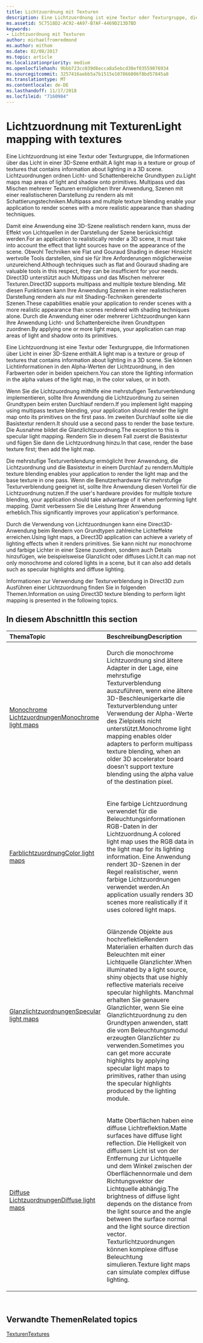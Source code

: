 ```yaml
---
title: Lichtzuordnung mit Texturen
description: Eine Lichtzuordnung ist eine Textur oder Texturgruppe, die Informationen über Licht in der 3D-Szene enthält.
ms.assetid: 5C7518D2-AC92-4A97-B7AF-4469D213D7BD
keywords:
- Lichtzuordnung mit Texturen
author: michaelfromredmond
ms.author: mithom
ms.date: 02/08/2017
ms.topic: article
ms.localizationpriority: medium
ms.openlocfilehash: 9bbb723cc039d6ecca8a5ebcd30ef03559076934
ms.sourcegitcommit: 3257416aebb5a7b1515e107866806f8bd57845a8
ms.translationtype: MT
ms.contentlocale: de-DE
ms.lasthandoff: 11/17/2018
ms.locfileid: "7160984"
---
```

# <a name="light-mapping-with-textures"></a><span data-ttu-id="247fa-104">Lichtzuordnung mit Texturen</span><span class="sxs-lookup"><span data-stu-id="247fa-104">Light mapping with textures</span></span>


<span data-ttu-id="247fa-105">Eine Lichtzuordnung ist eine Textur oder Texturgruppe, die Informationen über das Licht in einer 3D-Szene enthält.</span><span class="sxs-lookup"><span data-stu-id="247fa-105">A light map is a texture or group of textures that contains information about lighting in a 3D scene.</span></span> <span data-ttu-id="247fa-106">Lichtzuordnungen ordnen Licht- und Schattenbereiche Grundtypen zu.</span><span class="sxs-lookup"><span data-stu-id="247fa-106">Light maps map areas of light and shadow onto primitives.</span></span> <span data-ttu-id="247fa-107">Multipass und das Mischen mehrerer Texturen ermöglichen Ihrer Anwendung, Szenen mit einer realistischeren Darstellung zu rendern als mit Schattierungstechniken.</span><span class="sxs-lookup"><span data-stu-id="247fa-107">Multipass and multiple texture blending enable your application to render scenes with a more realistic appearance than shading techniques.</span></span>

<span data-ttu-id="247fa-108">Damit eine Anwendung eine 3D-Szene realistisch rendern kann, muss der Effekt von Lichtquellen in der Darstellung der Szene berücksichtigt werden.</span><span class="sxs-lookup"><span data-stu-id="247fa-108">For an application to realistically render a 3D scene, it must take into account the effect that light sources have on the appearance of the scene.</span></span> <span data-ttu-id="247fa-109">Obwohl Techniken wie Flat und Gouraud Shading in dieser Hinsicht wertvolle Tools darstellen, sind sie für Ihre Anforderungen möglicherweise unzureichend.</span><span class="sxs-lookup"><span data-stu-id="247fa-109">Although techniques such as flat and Gouraud shading are valuable tools in this respect, they can be insufficient for your needs.</span></span> <span data-ttu-id="247fa-110">Direct3D unterstützt auch Multipass und das Mischen mehrerer Texturen.</span><span class="sxs-lookup"><span data-stu-id="247fa-110">Direct3D supports multipass and multiple texture blending.</span></span> <span data-ttu-id="247fa-111">Mit diesen Funktionen kann Ihre Anwendung Szenen in einer realistischeren Darstellung rendern als nur mit Shading-Techniken gerenderte Szenen.</span><span class="sxs-lookup"><span data-stu-id="247fa-111">These capabilities enable your application to render scenes with a more realistic appearance than scenes rendered with shading techniques alone.</span></span> <span data-ttu-id="247fa-112">Durch die Anwendung einer oder mehrerer Lichtzuordnungen kann Ihre Anwendung Licht- und Schattenbereiche ihren Grundtypen zuordnen.</span><span class="sxs-lookup"><span data-stu-id="247fa-112">By applying one or more light maps, your application can map areas of light and shadow onto its primitives.</span></span>

<span data-ttu-id="247fa-113">Eine Lichtzuordnung ist eine Textur oder Texturgruppe, die Informationen über Licht in einer 3D-Szene enthält.</span><span class="sxs-lookup"><span data-stu-id="247fa-113">A light map is a texture or group of textures that contains information about lighting in a 3D scene.</span></span> <span data-ttu-id="247fa-114">Sie können Lichtinformationen in den Alpha-Werten der Lichtzuordnung, in den Farbwerten oder in beiden speichern.</span><span class="sxs-lookup"><span data-stu-id="247fa-114">You can store the lighting information in the alpha values of the light map, in the color values, or in both.</span></span>

<span data-ttu-id="247fa-115">Wenn Sie die Lichtzuordnung mithilfe eine mehrstufigen Texturverblendung implementieren, sollte Ihre Anwendung die Lichtzuordnung zu seinen Grundtypen beim ersten Durchlauf rendern.</span><span class="sxs-lookup"><span data-stu-id="247fa-115">If you implement light mapping using multipass texture blending, your application should render the light map onto its primitives on the first pass.</span></span> <span data-ttu-id="247fa-116">Im zweiten Durchlauf sollte sie die Basistextur rendern.</span><span class="sxs-lookup"><span data-stu-id="247fa-116">It should use a second pass to render the base texture.</span></span> <span data-ttu-id="247fa-117">Die Ausnahme bildet die Glanzlichtzuordnung.</span><span class="sxs-lookup"><span data-stu-id="247fa-117">The exception to this is specular light mapping.</span></span> <span data-ttu-id="247fa-118">Rendern Sie in diesem Fall zuerst die Basistextur und fügen Sie dann die Lichtzuordnung hinzu.</span><span class="sxs-lookup"><span data-stu-id="247fa-118">In that case, render the base texture first; then add the light map.</span></span>

<span data-ttu-id="247fa-119">Die mehrstufige Texturverblendung ermöglicht Ihrer Anwendung, die Lichtzuordnung und die Basistextur in einem Durchlauf zu rendern.</span><span class="sxs-lookup"><span data-stu-id="247fa-119">Multiple texture blending enables your application to render the light map and the base texture in one pass.</span></span> <span data-ttu-id="247fa-120">Wenn die Benutzerhardware für mehrstufige Texturverblendung geeignet ist, sollte Ihre Anwendung diesen Vorteil für die Lichtzuordnung nutzen.</span><span class="sxs-lookup"><span data-stu-id="247fa-120">If the user's hardware provides for multiple texture blending, your application should take advantage of it when performing light mapping.</span></span> <span data-ttu-id="247fa-121">Damit verbessern Sie die Leistung Ihrer Anwendung erheblich.</span><span class="sxs-lookup"><span data-stu-id="247fa-121">This significantly improves your application's performance.</span></span>

<span data-ttu-id="247fa-122">Durch die Verwendung von Lichtzuordnungen kann eine Direct3D-Anwendung beim Rendern von Grundtypen zahlreiche Lichteffekte erreichen.</span><span class="sxs-lookup"><span data-stu-id="247fa-122">Using light maps, a Direct3D application can achieve a variety of lighting effects when it renders primitives.</span></span> <span data-ttu-id="247fa-123">Sie kann nicht nur monochrome und farbige Lichter in einer Szene zuordnen, sondern auch Details hinzufügen, wie beispielsweise Glanzlicht oder diffuses Licht.</span><span class="sxs-lookup"><span data-stu-id="247fa-123">It can map not only monochrome and colored lights in a scene, but it can also add details such as specular highlights and diffuse lighting.</span></span>

<span data-ttu-id="247fa-124">Informationen zur Verwendung der Texturverblendung in Direct3D zum Ausführen einer Lichtzuordnung finden Sie in folgenden Themen.</span><span class="sxs-lookup"><span data-stu-id="247fa-124">Information on using Direct3D texture blending to perform light mapping is presented in the following topics.</span></span>

## <a name="span-idin-this-sectionspanin-this-section"></a><span data-ttu-id="247fa-125"><span id="in-this-section"></span>In diesem Abschnitt</span><span class="sxs-lookup"><span data-stu-id="247fa-125"><span id="in-this-section"></span>In this section</span></span>


<table>
<colgroup>
<col width="50%" />
<col width="50%" />
</colgroup>
<thead>
<tr class="header">
<th align="left"><span data-ttu-id="247fa-126">Thema</span><span class="sxs-lookup"><span data-stu-id="247fa-126">Topic</span></span></th>
<th align="left"><span data-ttu-id="247fa-127">Beschreibung</span><span class="sxs-lookup"><span data-stu-id="247fa-127">Description</span></span></th>
</tr>
</thead>
<tbody>
<tr class="odd">
<td align="left"><p><a href="monochrome-light-maps.md"><span data-ttu-id="247fa-128">Monochrome Lichtzuordnungen</span><span class="sxs-lookup"><span data-stu-id="247fa-128">Monochrome light maps</span></span></a></p></td>
<td align="left"><p><span data-ttu-id="247fa-129">Durch die monochrome Lichtzuordnung sind ältere Adapter in der Lage, eine mehrstufige Texturverblendung auszuführen, wenn eine ältere 3D-Beschleunigerkarte die Texturverblendung unter Verwendung der Alpha-Werte des Zielpixels nicht unterstützt.</span><span class="sxs-lookup"><span data-stu-id="247fa-129">Monochrome light mapping enables older adapters to perform multipass texture blending, when an older 3D accelerator board doesn't support texture blending using the alpha value of the destination pixel.</span></span></p></td>
</tr>
<tr class="even">
<td align="left"><p><a href="color-light-maps.md"><span data-ttu-id="247fa-130">Farblichtzuordnung</span><span class="sxs-lookup"><span data-stu-id="247fa-130">Color light maps</span></span></a></p></td>
<td align="left"><p><span data-ttu-id="247fa-131">Eine farbige Lichtzuordnung verwendet für die Beleuchtungsinformationen RGB-Daten in der Lichtzuordnung.</span><span class="sxs-lookup"><span data-stu-id="247fa-131">A colored light map uses the RGB data in the light map for its lighting information.</span></span> <span data-ttu-id="247fa-132">Eine Anwendung rendert 3D-Szenen in der Regel realistischer, wenn farbige Lichtzuordnungen verwendet werden.</span><span class="sxs-lookup"><span data-stu-id="247fa-132">An application usually renders 3D scenes more realistically if it uses colored light maps.</span></span></p></td>
</tr>
<tr class="odd">
<td align="left"><p><a href="specular-light-maps.md"><span data-ttu-id="247fa-133">Glanzlichtzuordnungen</span><span class="sxs-lookup"><span data-stu-id="247fa-133">Specular light maps</span></span></a></p></td>
<td align="left"><p><span data-ttu-id="247fa-134">Glänzende Objekte aus hochreflektieRendern Materialien erhalten durch das Beleuchten mit einer Lichtquelle Glanzlichter.</span><span class="sxs-lookup"><span data-stu-id="247fa-134">When illuminated by a light source, shiny objects that use highly reflective materials receive specular highlights.</span></span> <span data-ttu-id="247fa-135">Manchmal erhalten Sie genauere Glanzlichter, wenn Sie eine Glanzlichtzuordnung zu den Grundtypen anwenden, statt die vom Beleuchtungsmodul erzeugten Glanzlichter zu verwenden.</span><span class="sxs-lookup"><span data-stu-id="247fa-135">Sometimes you can get more accurate highlights by applying specular light maps to primitives, rather than using the specular highlights produced by the lighting module.</span></span></p></td>
</tr>
<tr class="even">
<td align="left"><p><a href="diffuse-light-maps.md"><span data-ttu-id="247fa-136">Diffuse Lichtzuordnungen</span><span class="sxs-lookup"><span data-stu-id="247fa-136">Diffuse light maps</span></span></a></p></td>
<td align="left"><p><span data-ttu-id="247fa-137">Matte Oberflächen haben eine diffuse Lichtreflektion.</span><span class="sxs-lookup"><span data-stu-id="247fa-137">Matte surfaces have diffuse light reflection.</span></span> <span data-ttu-id="247fa-138">Die Helligkeit von diffusem Licht ist von der Entfernung zur Lichtquelle und dem Winkel zwischen der Oberflächennormale und dem Richtungsvektor der Lichtquelle abhängig.</span><span class="sxs-lookup"><span data-stu-id="247fa-138">The brightness of diffuse light depends on the distance from the light source and the angle between the surface normal and the light source direction vector.</span></span> <span data-ttu-id="247fa-139">Texturlichtzuordnungen können komplexe diffuse Beleuchtung simulieren.</span><span class="sxs-lookup"><span data-stu-id="247fa-139">Texture light maps can simulate complex diffuse lighting.</span></span></p></td>
</tr>
</tbody>
</table>

 

## <a name="span-idrelated-topicsspanrelated-topics"></a><span data-ttu-id="247fa-140"><span id="related-topics"></span>Verwandte Themen</span><span class="sxs-lookup"><span data-stu-id="247fa-140"><span id="related-topics"></span>Related topics</span></span>


[<span data-ttu-id="247fa-141">Texturen</span><span class="sxs-lookup"><span data-stu-id="247fa-141">Textures</span></span>](textures.md)

 

 




